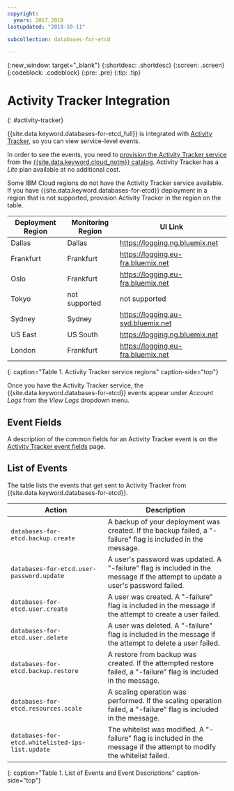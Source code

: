 ```yaml
---
copyright:
  years: 2017,2018
lastupdated: "2018-10-11"

subcollection: databases-for-etcd

---
```


{:new_window: target="_blank"}
{:shortdesc: .shortdesc}
{:screen: .screen}
{:codeblock: .codeblock}
{:pre: .pre}
{:tip: .tip}

# Activity Tracker Integration
{: #activity-tracker}

{{site.data.keyword.databases-for-etcd_full}} is integrated with  [Activity Tracker](/docs/services/cloud-activity-tracker?topic=cloud-activity-tracker-activity_tracker_ov), so you can view service-level events.

In order to see the events, you need to [provision the Activity Tracker service](/docs/services/cloud-activity-tracker/how-to?topic=cloud-activity-tracker-provision) from the [{{site.data.keyword.cloud_notm}}  catalog](https://{DomainName}/catalog/services/activity-tracker). Activity Tracker has a _Lite_ plan available at no additional cost.

Some IBM Cloud regions do not have the Activity Tracker service available. If you have {{site.data.keyword.databases-for-etcd}} deployment in a region that is not supported, provision Activity Tracker in the region on the table.

Deployment Region|Monitoring Region|UI Link
----------|-----------|-----------
Dallas | Dallas | https://logging.ng.bluemix.net
Frankfurt | Frankfurt | https://logging.eu-fra.bluemix.net
Oslo | Frankfurt | https://logging.eu-fra.bluemix.net
Tokyo | not supported | not supported
Sydney | Sydney | https://logging.au-syd.bluemix.net
US East | US South | https://logging.ng.bluemix.net
London | Frankfurt | https://logging.eu-fra.bluemix.net
{: caption="Table 1. Activity Tracker service regions" caption-side="top"}

Once you have the Activity Tracker service, the {{site.data.keyword.databases-for-etcd}} events appear under _Account Logs_ from the _View Logs_ dropdown menu. 

## Event Fields
A description of the common fields for an Activity Tracker event is on the [Activity Tracker event fields](/docs/services/cloud-activity-tracker?topic=cloud-activity-tracker-at_event) page.

## List of Events

The table lists the events that get sent to Activity Tracker from {{site.data.keyword.databases-for-etcd}}.

Action|Description
-------|-------
`databases-for-etcd.backup.create`|A backup of your deployment was created. If the backup failed, a "-failure" flag is included in the message.
`databases-for-etcd.user-password.update`|A user's password was updated. A "-failure" flag is included in the message if the attempt to update a user's password failed.
`databases-for-etcd.user.create`|A user was created. A "-failure" flag is included in the message if the attempt to create a user failed.
`databases-for-etcd.user.delete`|A user was deleted. A "-failure" flag is included in the message if the attempt to delete a user failed.
`databases-for-etcd.backup.restore`|A restore from backup was created. If the attempted restore failed, a "-failure" flag is included in the message.
`databases-for-etcd.resources.scale`|A scaling operation was performed. If the scaling operation failed, a "-failure" flag is included in the message.
`databases-for-etcd.whitelisted-ips-list.update`|The whitelist was modified. A "-failure" flag is included in the message if the attempt to modify the whitelist failed.
{: caption="Table 1. List of Events and Event Descriptions" caption-side="top"}

